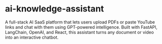 # ai-knowledge-assistant
A full-stack AI SaaS platform that lets users upload PDFs or paste YouTube links and chat with them using GPT-powered intelligence. Built with FastAPI, LangChain, OpenAI, and React, this assistant turns any document or video into an interactive chatbot.
